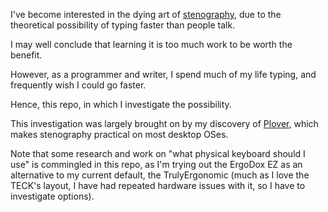 I've become interested in the dying art of
[stenography](https://en.wikipedia.org/wiki/Stenotype),
due to the theoretical possibility of typing faster than people talk.

I may well conclude that learning it is too much work to be worth the benefit.

However, as a programmer and writer, I spend much of my life typing, and
frequently wish I could go faster.

Hence, this repo, in which I investigate the possibility.

This investigation was largely brought on by my discovery of
[Plover](http://plover.stenoknight.com/), which makes stenography practical on
most desktop OSes.

Note that some research and work on "what physical keyboard should I use" is
commingled in this repo, as I'm trying out the ErgoDox EZ as an alternative to
my current default, the TrulyErgonomic (much as I love the TECK's layout, I
have had repeated hardware issues with it, so I have to investigate options).
